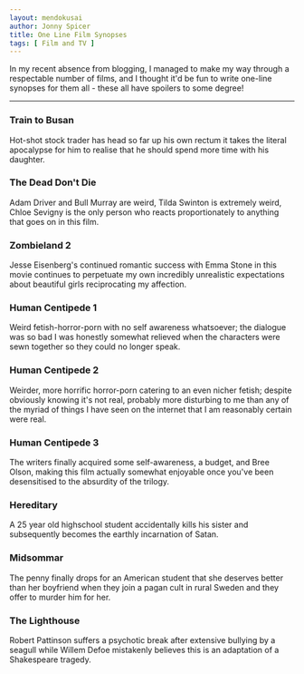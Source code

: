 ```yaml
---
layout: mendokusai
author: Jonny Spicer
title: One Line Film Synopses
tags: [ Film and TV ]
---
```

In my recent absence from blogging, I managed to make my way through a respectable number of films, and I thought it'd be fun to
write one-line synopses for them all - these all have spoilers to some degree!

---

### Train to Busan
Hot-shot stock trader has head so far up his own rectum it takes the literal apocalypse for him to realise that he should spend more
time with his daughter.

### The Dead Don't Die
Adam Driver and Bull Murray are weird, Tilda Swinton is extremely weird, Chloe Sevigny is the only person who reacts proportionately
to anything that goes on in this film.

### Zombieland 2
Jesse Eisenberg's continued romantic success with Emma Stone in this movie continues to perpetuate my own incredibly unrealistic
expectations about beautiful girls reciprocating my affection.

### Human Centipede 1
Weird fetish-horror-porn with no self awareness whatsoever; the dialogue was so bad I was honestly somewhat relieved when the
characters were sewn together so they could no longer speak.

### Human Centipede 2
Weirder, more horrific horror-porn catering to an even nicher fetish; despite obviously knowing it's not real, probably more
disturbing to me than any of the myriad of things I have seen on the internet that I am reasonably certain were real.

### Human Centipede 3
The writers finally acquired some self-awareness, a budget, and Bree Olson, making this film actually somewhat enjoyable once
you've been desensitised to the absurdity of the trilogy.

### Hereditary
A 25 year old highschool student accidentally kills his sister and subsequently becomes the earthly incarnation of Satan.

### Midsommar
The penny finally drops for an American student that she deserves better than her boyfriend when they join a pagan cult in rural Sweden and they offer to murder him for her.

### The Lighthouse
Robert Pattinson suffers a psychotic break after extensive bullying by a seagull while Willem Defoe mistakenly believes this is an
adaptation of a Shakespeare tragedy.